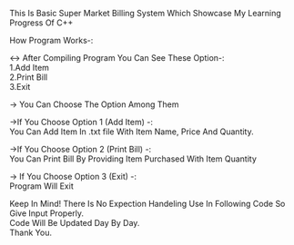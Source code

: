 This Is Basic Super Market Billing System Which Showcase My Learning Progress Of C++

How Program Works-:

<-> After Compiling Program You Can See These Option-:<br>
    1.Add Item<br>
    2.Print Bill<br>
    3.Exit<br>

-> You Can Choose The Option Among Them 

->If You Choose Option 1 (Add Item) -:
   <br> You Can Add Item In .txt file With Item Name, Price And Quantity.

->If You Choose Option 2 (Print Bill) -:
   <br> You Can Print Bill By Providing Item Purchased With Item Quantity

-> If You Choose Option 3 (Exit) -:
   <br> Program Will Exit

Keep In Mind! There Is No Expection Handeling Use In Following Code So Give Input Properly.
<br>
Code Will Be Updated Day By Day.<br>
Thank You.
